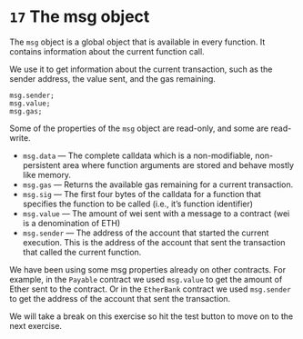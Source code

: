 # `17` The msg object

The `msg` object is a global object that is available in every function. It contains information about the current function call.

We use it to get information about the current transaction, such as the sender address, the value sent, and the gas remaining.

```solidity
msg.sender;
msg.value;
msg.gas;
```

Some of the properties of the `msg` object are read-only, and some are read-write.

- `msg.data` — The complete calldata which is a non-modifiable, non-persistent area where function arguments are stored and behave mostly like memory.
- `msg.gas` — Returns the available gas remaining for a current transaction.
- `msg.sig` — The first four bytes of the calldata for a function that specifies the function to be called (i.e., it’s function identifier)
- `msg.value` — The amount of wei sent with a message to a contract (wei is a denomination of ETH)
- `msg.sender` — The address of the account that started the current execution. This is the address of the account that sent the transaction that called the current function.

We have been using some msg properties already on other contracts. For example, in the `Payable` contract we used `msg.value` to get the amount of Ether sent to the contract. Or in the `EtherBank` contract we used `msg.sender` to get the address of the account that sent the transaction.

We will take a break on this exercise so hit the test button to move on to the next exercise.
